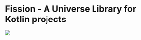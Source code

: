 # Fission - A Universe Library for Kotlin projects

[![](https://jitpack.io/v/Kerite/fission-ktx.svg)](https://jitpack.io/#Kerite/fission-ktx)

